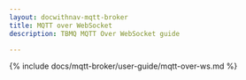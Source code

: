 ```yaml
---
layout: docwithnav-mqtt-broker
title: MQTT over WebSocket
description: TBMQ MQTT Over WebSocket guide

---
```


{% include docs/mqtt-broker/user-guide/mqtt-over-ws.md %}
